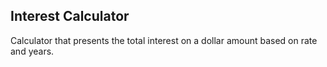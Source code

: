 ## Interest Calculator

Calculator that presents the total interest on a dollar amount based on rate and years.
